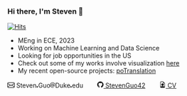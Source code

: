### Hi there, I'm Steven 👋
[![Hits](https://hits.seeyoufarm.com/api/count/incr/badge.svg?url=https%3A%2F%2Fgithub.com%2FStevenGuo42&count_bg=%2379C83D&title_bg=%23555555&icon=&icon_color=%23E7E7E7&title=hits&edge_flat=false)](https://hits.seeyoufarm.com)
 <!---[![HitCount](http://hits.dwyl.com/StevenGuo42/{project}.svg)](http://hits.dwyl.com/StevenGuo42/{project})--->
 <!---<img src="https://www.codewars.com/users/StevenGuo42/badges/large" alt="drawing" height="220"/>--->

- MEng in ECE, 2023
- Working on Machine Learning and Data Science
- Looking for job opportunities in the US
- Check out some of my works involve visualization [here](https://github.com/StevenGuo42/visualizations)
- My recent open-source projects: [poTranslation](https://github.com/StevenGuo42/poTranslation)



<picture><source height="16px" srcset="./ico/mail-dark.svg"  media="(prefers-color-scheme: dark)" ><img height="16px" src="./ico/mail-light.svg" /></picture> Steven<picture><source height="16px" srcset="./ico/dot-dark.svg"  media="(prefers-color-scheme: dark)" ><img height="16px" src="./ico/dot-light.svg" alt=" dot "/></picture>Guo<picture><source height="12px" srcset="./ico/at-dark.svg"  media="(prefers-color-scheme: dark)" ><img height="12px" src="./ico/at-light.svg" alt=" at " /></picture>Duke<picture><source height="16px" srcset="./ico/dot-dark.svg"  media="(prefers-color-scheme: dark)" ><img height="16px" src="./ico/dot-light.svg" alt=" dot "/></picture>edu
&ensp;&ensp;&ensp;&ensp;[<picture><source height="14px" srcset="./ico/github-dark.svg"  media="(prefers-color-scheme: dark)" ><img height="14px" src="./ico/github-light.svg" /></picture> StevenGuo42][github]
&ensp;&ensp;&ensp;&ensp;[<picture><source height="14px" srcset="./ico/cv-dark.svg"  media="(prefers-color-scheme: dark)" ><img height="14px" src="./ico/cv-light.svg" /></picture> CV][CV]
<!---
&ensp;&ensp;&ensp;&ensp;[<img height="22px" src="https://cdn.jsdelivr.net/npm/simple-icons@3.6.1/icons/steam.svg" /> Steven Guo][steam]
[<img height="22px" src="https://www.svgrepo.com/show/4471/link.svg" /> 21世纪炼金术师.cc][website] &ensp;&ensp;&ensp;&ensp;
[<img height="22px" src="https://www.svgrepo.com/show/154949/telegram.svg" /> StevenGuo][telegram]--->




 <!---
<img height="100px" src="https://StevenGuo42.GitHub.io/misc/newest_archillect_pic/redirect.html" />
--->

[msg-logo]: https://visualpharm.com/assets/48/Message-595b40b75ba036ed117d6701.svg

[twitter]: https://twitter.com/StevenGuo42
[website]: https://xn--21-sw2c014dyyke3ng5wz68a.cc/
[github]: https://github.com/StevenGuo42
[steam]: https://steamcommunity.com/id/stevenguo5033/
[CV]: ./CV.pdf

 <!---
[![My github stats](https://github-readme-stats.vercel.app/api?username=StevenGuo42)](https://github.com/anuraghazra/github-readme-stats)
--->
